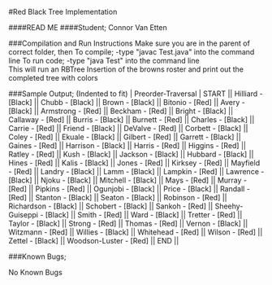 #Red Black Tree Implementation

####READ ME
####Student; Connor Van Etten 

###Compilation and Run Instructions
Make sure you are in the parent of correct folder, then
To compile;
-type "javac Test.java" into the command line
To run code;
-type "java Test" into the command line  
This will run an RBTree Insertion of the browns roster and print out the completed tree with colors


###Sample Output; (Indented to fit)
| Preorder-Traversal | START || Hilliard - [Black] || Chubb - [Black] || Brown - [Black]
|| Bitonio - [Red] || Avery - [Black] || Armstrong - [Red] || Beckham - [Red] || Bright - [Black]
|| Callaway - [Red] || Burris - [Black] || Burnett - [Red] || Charles - [Black] || Carrie - [Red]
|| Friend - [Black] || DeValve - [Red] || Corbett - [Black] || Coley - [Red] || Ekuale - [Black]
|| Gilbert - [Red] || Garrett - [Black] || Gaines - [Red] || Harrison - [Black] || Harris - [Red]
|| Higgins - [Red] || Ratley - [Red] || Kush - [Black] || Jackson - [Black] || Hubbard - [Black]
|| Hines - [Red] || Kalis - [Black] || Jones - [Red] || Kirksey - [Red] || Mayfield - [Red]
|| Landry - [Black] || Lamm - [Black] || Lampkin - [Red] || Lawrence - [Black] || Njoku - [Black]
|| Mitchell - [Black] || Mays - [Red] || Murray - [Red] || Pipkins - [Red] || Ogunjobi - [Black]
|| Price - [Black] || Randall - [Red] || Stanton - [Black] || Seaton - [Black] || Robinson - [Red]
|| Richardson - [Black] || Schobert - [Black] || Sankoh - [Red] || Sheehy-Guiseppi - [Black]
|| Smith - [Red] || Ward - [Black] || Tretter - [Red] || Taylor - [Black] || Strong - [Red]
|| Thomas - [Red] || Vernon - [Black] || Witzmann - [Red] || Willies - [Black] || Whitehead - [Red]
|| Wilson - [Red] || Zettel - [Black] || Woodson-Luster - [Red] || END ||

###Known Bugs;

No Known Bugs 
